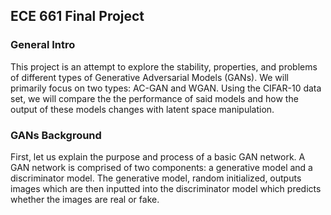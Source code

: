## ECE 661 Final Project

### General Intro

This project is an attempt to explore the stability, properties, and problems of different types of Generative Adversarial Models (GANs). We will primarily focus on two types: AC-GAN and WGAN. Using the CIFAR-10 data set, we will compare the the performance of said models and how the output of these models changes with latent space manipulation.

### GANs Background

First, let us explain the purpose and process of a basic GAN network. A GAN network is comprised of two components: a generative model and a discriminator model. The generative model, random initialized, outputs images which are then inputted into the discriminator model which predicts whether the images are real or fake. 
